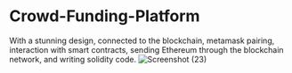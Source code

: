 # Crowd-Funding-Platform
With a stunning design, connected to the blockchain, metamask pairing, interaction with smart contracts, sending Ethereum through the blockchain network, and writing solidity code.
![Screenshot (23)](https://github.com/DrakshaAnjum2000/Crowd-Funding-Platform/assets/108967981/541c227a-927d-40d5-b2b7-671d52479eda)



